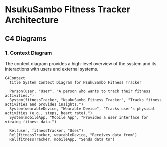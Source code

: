 # NsukuSambo Fitness Tracker Architecture

## C4 Diagrams

### 1. Context Diagram
The context diagram provides a high-level overview of the system and its interactions with users and external systems.

```mermaid
C4Context
  title System Context Diagram for NsukuSambo Fitness Tracker

  Person(user, "User", "A person who wants to track their fitness activities.")
  System(fitnessTracker, "NsukuSambo Fitness Tracker", "Tracks fitness activities and provides insights.")
  System(wearableDevice, "Wearable Device", "Tracks user's physical activities (e.g., steps, heart rate).")
  System(mobileApp, "Mobile App", "Provides a user interface for viewing fitness data.")

  Rel(user, fitnessTracker, "Uses")
  Rel(fitnessTracker, wearableDevice, "Receives data from")
  Rel(fitnessTracker, mobileApp, "Sends data to")
